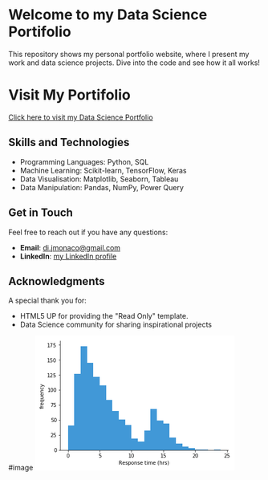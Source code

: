 # Welcome to my Data Science Portifolio

This repository shows my personal portfolio website, where I present my work and data science projects. Dive into the code and see how it all works!

# Visit My Portifolio

[Click here to visit my Data Science Portfolio](https://jdimonaco.github.io/)

## Skills and Technologies

- Programming Languages: Python, SQL
- Machine Learning: Scikit-learn, TensorFlow, Keras
- Data Visualisation: Matplotlib, Seaborn, Tableau
- Data Manipulation: Pandas, NumPy, Power Query

## Get in Touch

Feel free to reach out if you have any questions:

- **Email**: [di.jmonaco@gmail.com](mailto:di.jmonaco@gmail.com)
- **LinkedIn**: [my LinkedIn profile](https://linkedin.com/in/jessicad7)
  

## Acknowledgments

A special thank you for:

- HTML5 UP for providing the "Read Only" template.
- Data Science community for sharing inspirational projects


#image
![histogram](assets/histogram-example-1.png)


